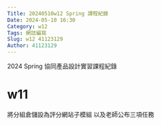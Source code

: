 ```yaml
---
Title: 20240510w12 Spring 課程紀錄
Date: 2024-05-10 16:30
Category: w12
Tags: 網誌編寫
Slug: w12 41123129
Author: 41123129
---
```


2024 Spring 協同產品設計實習課程紀錄

<!-- PELICAN_END_SUMMARY -->

# w11
將分組倉儲設為評分網站子模組
以及老師公布三項任務







